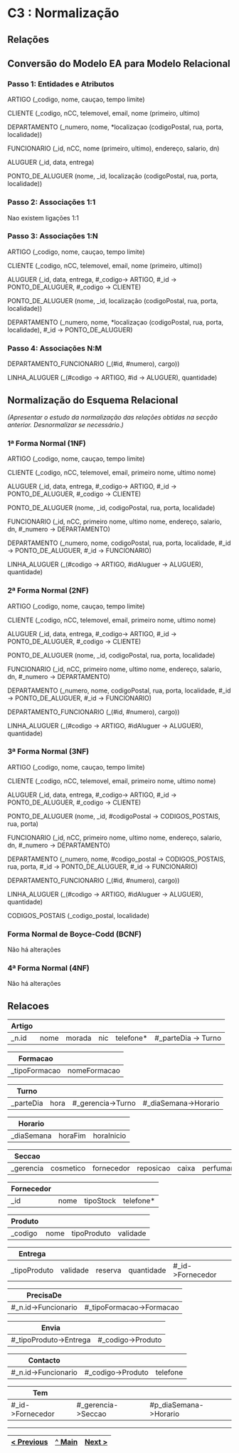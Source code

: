 # C3 : Normalização

## Relações

## Conversão do Modelo EA para Modelo Relacional

### Passo 1: Entidades e Atributos

ARTIGO (_codigo, nome, cauçao, tempo limite)

CLIENTE (_codigo, nCC, telemovel, email, nome (primeiro, ultimo)

DEPARTAMENTO (_numero, nome, *localizaçao (codigoPostal, rua, porta, localidade))

FUNCIONARIO (_id, nCC, nome (primeiro, ultimo), endereço, salario, dn)

ALUGUER (_id, data, entrega)

PONTO_DE_ALUGUER (nome, _id, localização (codigoPostal, rua, porta, localidade))


### Passo 2: Associações 1:1 

Nao existem ligações 1:1


### Passo 3: Associações 1:N

ARTIGO (_codigo, nome, cauçao, tempo limite)

CLIENTE (_codigo, nCC, telemovel, email, nome (primeiro, ultimo))

ALUGUER (_id, data, entrega, #_codigo-> ARTIGO, #_id -> PONTO_DE_ALUGUER, #_codigo -> CLIENTE)
 
PONTO_DE_ALUGUER (nome, _id, localização (codigoPostal, rua, porta, localidade))

DEPARTAMENTO (_numero, nome, *localizaçao (codigoPostal, rua, porta, localidade), #_id -> PONTO_DE_ALUGUER)


### Passo 4: Associações N:M

DEPARTAMENTO_FUNCIONARIO (_(#id, #numero), cargo))

LINHA_ALUGUER (_(#codigo -> ARTIGO, #id -> ALUGUER), quantidade)
















## Normalização do Esquema Relacional
_(Apresentar o estudo da normalização das relações obtidas na secção anterior. Desnormalizar se necessário.)_

### 1ª Forma Normal (1NF)

ARTIGO (_codigo, nome, cauçao, tempo limite)

CLIENTE (_codigo, nCC, telemovel, email, primeiro nome, ultimo nome)

ALUGUER (_id, data, entrega, #_codigo-> ARTIGO, #_id -> PONTO_DE_ALUGUER, #_codigo -> CLIENTE)
 
PONTO_DE_ALUGUER (nome, _id, codigoPostal, rua, porta, localidade)

FUNCIONARIO (_id, nCC, primeiro nome, ultimo nome, endereço, salario, dn, #_numero -> DEPARTAMENTO)

DEPARTAMENTO (_numero, nome, codigoPostal, rua, porta, localidade, #_id -> PONTO_DE_ALUGUER, #_id -> FUNCIONARIO)

LINHA_ALUGUER (_(#codigo -> ARTIGO, #idAluguer -> ALUGUER), quantidade)


### 2ª Forma Normal (2NF)

ARTIGO (_codigo, nome, cauçao, tempo limite)

CLIENTE (_codigo, nCC, telemovel, email, primeiro nome, ultimo nome)

ALUGUER (_id, data, entrega, #_codigo-> ARTIGO, #_id -> PONTO_DE_ALUGUER, #_codigo -> CLIENTE)
 
PONTO_DE_ALUGUER (nome, _id, codigoPostal, rua, porta, localidade)

FUNCIONARIO (_id, nCC, primeiro nome, ultimo nome, endereço, salario, dn, #_numero -> DEPARTAMENTO)

DEPARTAMENTO (_numero, nome, codigoPostal, rua, porta, localidade, #_id -> PONTO_DE_ALUGUER, #_id -> FUNCIONARIO)

DEPARTAMENTO_FUNCIONARIO (_(#id, #numero), cargo))

LINHA_ALUGUER (_(#codigo -> ARTIGO, #idAluguer -> ALUGUER), quantidade)


### 3ª Forma Normal (3NF)


ARTIGO (_codigo, nome, cauçao, tempo limite)

CLIENTE (_codigo, nCC, telemovel, email, primeiro nome, ultimo nome)

ALUGUER (_id, data, entrega, #_codigo-> ARTIGO, #_id -> PONTO_DE_ALUGUER, #_codigo -> CLIENTE)
 
PONTO_DE_ALUGUER (nome, _id, #codigoPostal -> CODIGOS_POSTAIS, rua, porta)

FUNCIONARIO (_id, nCC, primeiro nome, ultimo nome, endereço, salario, dn, #_numero -> DEPARTAMENTO)

DEPARTAMENTO (_numero, nome, #codigo_postal -> CODIGOS_POSTAIS, rua, porta, #_id -> PONTO_DE_ALUGUER, #_id -> FUNCIONARIO)

DEPARTAMENTO_FUNCIONARIO (_(#id, #numero), cargo))

LINHA_ALUGUER (_(#codigo -> ARTIGO, #idAluguer -> ALUGUER), quantidade)

CODIGOS_POSTAIS (_codigo_postal, localidade)







### Forma Normal de Boyce-Codd (BCNF)

Não há alterações


### 4ª Forma Normal (4NF)

Não há alterações




## Relacoes 


|Artigo|    |      |   |         |                   |
|-----------|----|------|---|---------|-------------------|
|_n.id      |nome|morada|nic|telefone*|#_parteDia -> Turno|

|Formacao     |            |    
|-------------|------------|
|_tipoFormacao|nomeFormacao|

|Turno    |    |                 |                    |
|---------|----|-----------------|--------------------|
|_parteDia|hora|#_gerencia->Turno|#_diaSemana->Horario|

|Horario   |       |          |      
|----------|-------|----------|
|_diaSemana|horaFim|horaInicio|

|Seccao   |         |          |         |                        |           |
|---------|---------|----------|---------|------------------------|-----------|
|_gerencia|cosmetico|fornecedor|reposicao|caixa|perfumaria|limpeza|maquilhagem|

|Fornecedor|    |         |         |
|----------|----|---------|---------|
|_id       |nome|tipoStock|telefone*|


|Produto|    |           |        |
|-------|----|-----------|--------|
|_codigo|nome|tipoProduto|validade|

|Entrega     |        |       |          |                |
|------------|--------|-------|----------|----------------|
|_tipoProduto|validade|reserva|quantidade|#_id->Fornecedor|


|PrecisaDe          |                        |
|-------------------|------------------------|
|#_n.id->Funcionario|#_tipoFormacao->Formacao|

|Envia                 |                 |        
|----------------------|-----------------|
|#_tipoProduto->Entrega|#_codigo->Produto|

|Contacto           |                 |        |
|-------------------|-----------------|--------|
|#_n.id->Funcionario|#_codigo->Produto|telefone|

|Tem             |                  |                     |             
|----------------|------------------|---------------------|
|#_id->Fornecedor|#_gerencia->Seccao|#p_diaSemana->Horario|

---
[< Previous](rebd02.md) | [^ Main](https://github.com/tcm-sibd-g07/SIBD07/) | [Next >](rebd04.md)
:--- | :---: | ---: 
